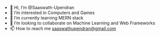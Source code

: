 - 👋 Hi, I’m @Saaswath-Upendran
- 👀 I’m interested in Computers and Games
- 🌱 I’m currently learning MERN stack
- 💞️ I’m looking to collaborate on Machine Learning and Web Frameworks
- 📫 How to reach me saaswathupendran@gmail.com

<!---
Saaswath-Upendran/Saaswath-Upendran is a ✨ special ✨ repository because its `README.md` (this file) appears on your GitHub profile.
You can click the Preview link to take a look at your changes.
--->
